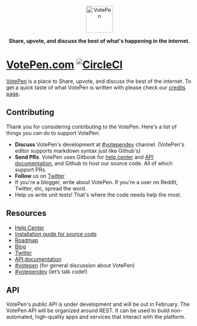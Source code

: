 <p align="center">
  <p align="center">
    <img src="https://cdn.jsdelivr.net/npm/cdn-votepen@1.0.0/imgs/votepen.png" alt="VotePen" height="72"
  </p>
  <p align="center">
    <b>
      Share, upvote, and discuss the best of what's happening in the internet.
    </b>
  </p>
</p>

# [VotePen.com](https://votepen.com) [![CircleCI](https://circleci.com/gh/VotePen/Platform/tree/master.svg?style=svg)](https://circleci.com/gh/VotePen/Platform/tree/master)

[VotePen](https://votepen.com) is a place to Share, upvote, and discuss the best of the internet. To get a quick taste of what VotePen is written with please check our [credits page](https://votepen.com/credits).

## Contributing

Thank you for considering contributing to the VotePen. Here's a list of things you can do to support VotePen:

- **Discuss** VotePen's development at  [#votependev](https://votepen.com/c/votependev) channel. (VotePen's editor supports markdown syntax just like Github's)
- **Send PRs**. VotePen uses Gitbook for [help center](https://help.votepen.com) and [API documentation](https://api.votepen.com), and Github to host our source code. All of which support PRs. 
- **Follow** us on [Twitter](https://twitter.com/VotePen) 
- If you're a blogger, write about VotePen. If you're a user on Reddit, Twitter, etc, spread the word. 
- Help us write unit tests! That's where the code needs help the most. 

## Resources

- [Help Center](https://help.votepen.com)
- [Installation guide for source code](/INSTALLATION.md)
- [Roadmap](https://github.com/VotePen/Platform/projects/1)
- [Blog](https://medium.com/votepen/)
- [Twitter](https://twitter.com/VotePen)
- [API documentation](https://api.votepen.com)
- [#votepen](https://votepen.com/c/Votepen) (for general discussion about VotePen)
- [#votependev](https://votepen.com/c/VotepenDev) (let’s talk code!)

## API

VotePen's public API is under development and will be out in February. The VotePen API will be organized around REST. It can be used to build non-automated, high-quality apps and services that interact with the platform.
